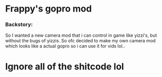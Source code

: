 # Frappy's gopro mod

### Backstory:
So I wanted a new camera mod that i can control
in game like yizzi's, but without the bugs of yizzis.
So ofc decided to make my own camera mod which looks
like a actual gopro so i can use it for vids lol..

# Ignore all of the shitcode lol
